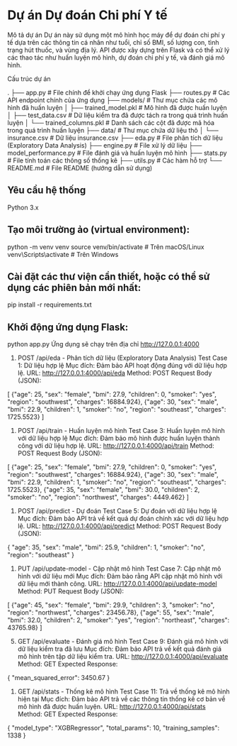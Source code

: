 # Dự án Dự đoán Chi phí Y tế

Mô tả dự án
Dự án này sử dụng một mô hình học máy để dự đoán chi phí y tế dựa trên các thông tin cá nhân như tuổi, chỉ số BMI, số lượng con, tình trạng hút thuốc, và vùng địa lý. API được xây dựng trên Flask và có thể xử lý các thao tác như huấn luyện mô hình, dự đoán chi phí y tế, và đánh giá mô hình.

Cấu trúc dự án

.
├── app.py                  # File chính để khởi chạy ứng dụng Flask
├── routes.py               # Các API endpoint chính của ứng dụng
├── models/                 # Thư mục chứa các mô hình đã huấn luyện
│   ├── trained_model.pkl    # Mô hình đã được huấn luyện
│   ├── test_data.csv        # Dữ liệu kiểm tra đã được tách ra trong quá trình huấn luyện
│   └── trained_columns.pkl  # Danh sách các cột đã được mã hóa trong quá trình huấn luyện
├── data/                   # Thư mục chứa dữ liệu thô
│   └── insurance.csv        # Dữ liệu insurance.csv
├── eda.py                  # File phân tích dữ liệu (Exploratory Data Analysis)
├── engine.py               # File xử lý dữ liệu
├── model_performance.py     # File đánh giá và huấn luyện mô hình
├── stats.py                # File tính toán các thông số thống kê
├── utils.py                # Các hàm hỗ trợ
└── README.md               # File README (hướng dẫn sử dụng)

## Yêu cầu hệ thống

Python 3.x

## Tạo môi trường ảo (virtual environment):

python -m venv venv
source venv/bin/activate  # Trên macOS/Linux
venv\Scripts\activate      # Trên Windows

## Cài đặt các thư viện cần thiết, hoặc có thể sử dụng các phiên bản mới nhất:

pip install -r requirements.txt

## Khởi động ứng dụng Flask:

python app.py
Ứng dụng sẽ chạy trên địa chỉ http://127.0.0.1:4000

1. POST /api/eda - Phân tích dữ liệu (Exploratory Data Analysis)
Test Case 1: Dữ liệu hợp lệ
Mục đích: Đảm bảo API hoạt động đúng với dữ liệu hợp lệ.
URL: http://127.0.0.1:4000/api/eda
Method: POST
Request Body (JSON):

[
  {"age": 25, "sex": "female", "bmi": 27.9, "children": 0, "smoker": "yes", "region": "southwest", "charges": 16884.924},
  {"age": 30, "sex": "male", "bmi": 22.9, "children": 1, "smoker": "no", "region": "southeast", "charges": 1725.5523}
]

1. POST /api/train - Huấn luyện mô hình
Test Case 3: Huấn luyện mô hình với dữ liệu hợp lệ
Mục đích: Đảm bảo mô hình được huấn luyện thành công với dữ liệu hợp lệ.
URL: http://127.0.0.1:4000/api/train
Method: POST
Request Body (JSON):

[
  {"age": 25, "sex": "female", "bmi": 27.9, "children": 0, "smoker": "yes", "region": "southwest", "charges": 16884.924},
  {"age": 30, "sex": "male", "bmi": 22.9, "children": 1, "smoker": "no", "region": "southeast", "charges": 1725.5523},
  {"age": 35, "sex": "female", "bmi": 30.0, "children": 2, "smoker": "no", "region": "northwest", "charges": 4449.462}
]

1. POST /api/predict - Dự đoán
Test Case 5: Dự đoán với dữ liệu hợp lệ
Mục đích: Đảm bảo API trả về kết quả dự đoán chính xác với dữ liệu hợp lệ.
URL: http://127.0.0.1:4000/api/predict
Method: POST
Request Body (JSON):

{
  "age": 35,
  "sex": "male",
  "bmi": 25.9,
  "children": 1,
  "smoker": "no",
  "region": "southeast"
}

1. PUT /api/update-model - Cập nhật mô hình
Test Case 7: Cập nhật mô hình với dữ liệu mới
Mục đích: Đảm bảo rằng API cập nhật mô hình với dữ liệu mới thành công.
URL: http://127.0.0.1:4000/api/update-model
Method: PUT
Request Body (JSON):

[
  {"age": 45, "sex": "female", "bmi": 29.9, "children": 3, "smoker": "no", "region": "northwest", "charges": 23456.78},
  {"age": 55, "sex": "male", "bmi": 32.0, "children": 2, "smoker": "yes", "region": "northeast", "charges": 43765.98}
]

5. GET /api/evaluate - Đánh giá mô hình
Test Case 9: Đánh giá mô hình với dữ liệu kiểm tra đã lưu
Mục đích: Đảm bảo API trả về kết quả đánh giá mô hình trên tập dữ liệu kiểm tra.
URL: http://127.0.0.1:4000/api/evaluate
Method: GET
Expected Response:

{
  "mean_squared_error": 3450.67
}


1. GET /api/stats - Thống kê mô hình
Test Case 11: Trả về thống kê mô hình hiện tại
Mục đích: Đảm bảo API trả về các thông tin thống kê cơ bản về mô hình đã được huấn luyện.
URL: http://127.0.0.1:4000/api/stats
Method: GET
Expected Response:

{
  "model_type": "XGBRegressor",
  "total_params": 10,
  "training_samples": 1338
}